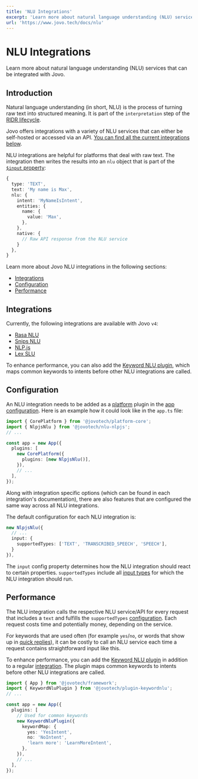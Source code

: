```yaml
---
title: 'NLU Integrations'
excerpt: 'Learn more about natural language understanding (NLU) services that can be integrated with Jovo.'
url: 'https://www.jovo.tech/docs/nlu'
---
```


# NLU Integrations

Learn more about natural language understanding (NLU) services that can be integrated with Jovo.

## Introduction

Natural language understanding (in short, NLU) is the process of turning raw text into structured meaning. It is part of the `interpretation` step of the [RIDR lifecycle](./ridr-lifecycle.md).

Jovo offers integrations with a variety of NLU services that can either be self-hosted or accessed via an API. [You can find all the current integrations below](#integrations).

NLU integrations are helpful for platforms that deal with raw text. The integration then writes the results into an `nlu` object that is part of the [`$input` property](./input.md):

```typescript
{
  type: 'TEXT',
  text: 'My name is Max',
  nlu: {
    intent: 'MyNameIsIntent',
    entities: {
      name: {
        value: 'Max',
      },
    },
    native: {
      // Raw API response from the NLU service
    }
  },
}
```

Learn more about Jovo NLU integrations in the following sections:

- [Integrations](#integrations)
- [Configuration](#configuration)
- [Performance](#performance)

## Integrations

Currently, the following integrations are available with Jovo `v4`:

- [Rasa NLU](https://www.jovo.tech/marketplace/nlu-rasa)
- [Snips NLU](https://www.jovo.tech/marketplace/nlu-snips)
- [NLP.js](https://www.jovo.tech/marketplace/nlu-nlpjs)
- [Lex SLU](https://www.jovo.tech/marketplace/slu-lex)

To enhance performance, you can also add the [Keyword NLU plugin](https://www.jovo.tech/marketplace/plugin-keywordnlu), which maps common keywords to intents before other NLU integrations are called.

## Configuration

An NLU integration needs to be added as a [platform](./platforms.md) plugin in the [app configuration](./app-config.md). Here is an example how it could look like in the `app.ts` file:

```typescript
import { CorePlatform } from '@jovotech/platform-core';
import { NlpjsNlu } from '@jovotech/nlu-nlpjs';
// ...

const app = new App({
  plugins: [
    new CorePlatform({
      plugins: [new NlpjsNlu()],
    }),
    // ...
  ],
});
```

Along with integration specific options (which can be found in each integration's documentation), there are also features that are configured the same way across all NLU integrations.

The default configuration for each NLU integration is:

```typescript
new NlpjsNlu({
  // ...
  input: {
    supportedTypes: ['TEXT', 'TRANSCRIBED_SPEECH', 'SPEECH'],
  }
}),
```

The `input` config property determines how the NLU integration should react to certain properties. `supportedTypes` include all [input types](./input.md#input-types) for which the NLU integration should run.


## Performance

The NLU integration calls the respective NLU service/API for every request that includes a `text` and fulfills the `supportedTypes` [configuration](#configuration). Each request costs time and potentially money, depending on the service.

For keywords that are used often (for example `yes`/`no`, or words that show up in [quick replies](https://www.jovo.tech/docs/output-templates#quickreplies)), it can be costly to call an NLU service each time a request contains straightforward input like this. 

To enhance performance, you can add the [Keyword NLU plugin](https://www.jovo.tech/marketplace/plugin-keywordnlu) in addition to a regular [integration](#integrations). The plugin maps common keywords to intents before other NLU integrations are called.

```typescript
import { App } from '@jovotech/framework';
import { KeywordNluPlugin } from '@jovotech/plugin-keywordnlu';
// ...

const app = new App({
  plugins: [
    // Used for common keywords
    new KeywordNluPlugin({
      keywordMap: {
        yes: 'YesIntent',
        no: 'NoIntent',
        'learn more': 'LearnMoreIntent',
      },
    }),
    // ...
  ],
});
```